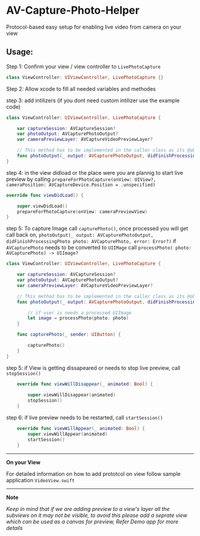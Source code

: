 # AV-Capture-Photo-Helper

Protocol-based easy setup for enabling live video from camera on your view

## Usage:


Step 1:
 Confirm your view / view controller to `LivePhotoCapture`
 
```swift
class ViewController: UIViewController, LivePhotoCapture {}
```

Step 2: 
Allow xcode to fill all needed variables and methodes

step 3:
add intilizers (if you dont need custom intilizer use the example code)

```swift
class ViewController: UIViewController, LivePhotoCapture {

    var captureSession: AVCaptureSession?
    var photoOutput: AVCapturePhotoOutput?
    var cameraPreviewLayer: AVCaptureVideoPreviewLayer?

    // This method has to be implemented in the caller class as its @obj func and swift limits usage of this in side protocol extenstions
    func photoOutput(_ output: AVCapturePhotoOutput, didFinishProcessingPhoto photo: AVCapturePhoto, error: Error?) {}
}
```

step 4:
in the view didload or the place were you are plannig to start live preview by calling `prepareForPhotoCapture(onView: UIView?, cameraPosition: AVCaptureDevice.Position = .unspecified)`

```swift
override func viewDidLoad() {

    super.viewDidLoad()
    prepareForPhotoCapture(onView: cameraPreviewView)
}
```
step 5:
To capture Image call  `capturePhoto()`, once processed you will get call back on,
`photoOutput(_ output: AVCapturePhotoOutput, didFinishProcessingPhoto photo: AVCapturePhoto, error: Error?)`
if `AVCapturePhoto` needs to be converted to `UIIMage` call `processPhoto( photo: AVCapturePhoto) -> UIImage?`

```swift
class ViewController: UIViewController, LivePhotoCapture {

    var captureSession: AVCaptureSession?
    var photoOutput: AVCapturePhotoOutput?
    var cameraPreviewLayer: AVCaptureVideoPreviewLayer?

    // This method has to be implemented in the caller class as its @obj func and swift limits usage of this in side protocol extenstions
    func photoOutput(_ output: AVCapturePhotoOutput, didFinishProcessingPhoto photo: AVCapturePhoto, error: Error?) {

        // if user is needs a processed UIImage
        let image = processPhoto(photo: photo)
    }

    func capturePhoto(_ sender: UIButton) {

        capturePhoto()
    }
}

```

step 5:
if View is getting dissapeared or needs to stop live preview,
call `stopSession()`

```swift
    override func viewWillDisappear(_ animated: Bool) {
    
        super.viewWillDisappear(animated)
        stopSession()
    }
```
step 6:
if live preview needs to be restarted,
call `startSession()`

```swift
    override func viewWillAppear(_ animated: Bool) {
        super.viewWillAppear(animated)
        startSession()
    }
```

------------

**On your View**

For detailed information on how to add prototcol on view follow sample application `VideoView.swift`

------------

**Note**

*Keep in mind that if we are adding preview to a view's layer all the subviews on it may not be visible, to avoid this please add a seprate view which can be used as a canvas for preview,
Refer Demo app for more details*
